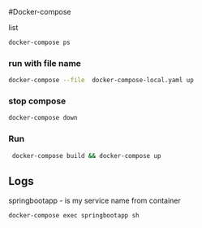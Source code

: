 #Docker-compose

list 
```bash
docker-compose ps
```

### run with file name
```bash
docker-compose --file  docker-compose-local.yaml up
```

### stop compose 
```bash
docker-compose down
```

### Run
```bash
 docker-compose build && docker-compose up
```

## Logs 

springbootapp - is my service name from container
```bash
docker-compose exec springbootapp sh
```